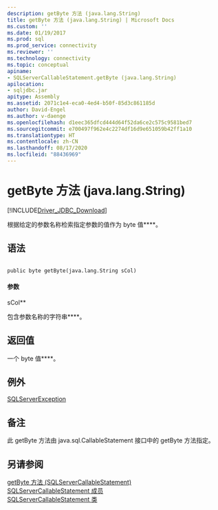 ```yaml
---
description: getByte 方法 (java.lang.String)
title: getByte 方法 (java.lang.String) | Microsoft Docs
ms.custom: ''
ms.date: 01/19/2017
ms.prod: sql
ms.prod_service: connectivity
ms.reviewer: ''
ms.technology: connectivity
ms.topic: conceptual
apiname:
- SQLServerCallableStatement.getByte (java.lang.String)
apilocation:
- sqljdbc.jar
apitype: Assembly
ms.assetid: 2071c1e4-eca0-4ed4-b50f-85d3c861185d
author: David-Engel
ms.author: v-daenge
ms.openlocfilehash: d1eec365dfcd444d64f52da6ce2c575c9581bed7
ms.sourcegitcommit: e700497f962e4c2274df16d9e651059b42ff1a10
ms.translationtype: HT
ms.contentlocale: zh-CN
ms.lasthandoff: 08/17/2020
ms.locfileid: "88436969"
---
```

# <a name="getbyte-method-javalangstring"></a>getByte 方法 (java.lang.String)
[!INCLUDE[Driver_JDBC_Download](../../../includes/driver_jdbc_download.md)]

  根据给定的参数名称检索指定参数的值作为 byte 值****。  
  
## <a name="syntax"></a>语法  
  
```  
  
public byte getByte(java.lang.String sCol)  
```  
  
#### <a name="parameters"></a>参数  
 sCol**  
  
 包含参数名称的字符串****。  
  
## <a name="return-value"></a>返回值  
 一个 byte 值****。  
  
## <a name="exceptions"></a>例外  
 [SQLServerException](../../../connect/jdbc/reference/sqlserverexception-class.md)  
  
## <a name="remarks"></a>备注  
 此 getByte 方法由 java.sql.CallableStatement 接口中的 getByte 方法指定。  
  
## <a name="see-also"></a>另请参阅  
 [getByte 方法 (SQLServerCallableStatement)](../../../connect/jdbc/reference/getbyte-method-sqlservercallablestatement.md)   
 [SQLServerCallableStatement 成员](../../../connect/jdbc/reference/sqlservercallablestatement-members.md)   
 [SQLServerCallableStatement 类](../../../connect/jdbc/reference/sqlservercallablestatement-class.md)  
  
  

